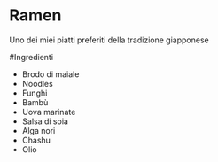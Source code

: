 # Ramen

Uno dei miei piatti preferiti della tradizione giapponese

#Ingredienti

- Brodo di maiale
- Noodles
- Funghi
- Bambù
- Uova marinate
- Salsa di soia
- Alga nori
- Chashu
- Olio
  
